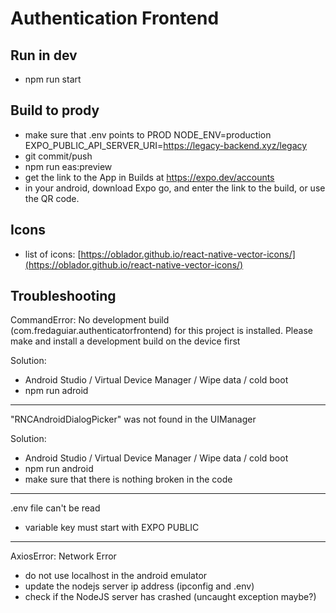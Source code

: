 # Authentication Frontend

## Run in dev

- npm run start

## Build to prody

- make sure that .env points to PROD
  NODE_ENV=production
  EXPO_PUBLIC_API_SERVER_URI=https://legacy-backend.xyz/legacy
- git commit/push
- npm run eas:preview
- get the link to the App in Builds at https://expo.dev/accounts
- in your android, download Expo go, and enter the link to the build, or use the QR code.

## Icons

- list of icons: [https://oblador.github.io/react-native-vector-icons/](https://oblador.github.io/react-native-vector-icons/)

## Troubleshooting

CommandError: No development build (com.fredaguiar.authenticatorfrontend) for this project is installed. Please make and install a development build on the device first

Solution:

- Android Studio / Virtual Device Manager / Wipe data / cold boot
- npm run adroid

---

"RNCAndroidDialogPicker" was not found in the UIManager

Solution:

- Android Studio / Virtual Device Manager / Wipe data / cold boot
- npm run android
- make sure that there is nothing broken in the code

---

.env file can't be read

- variable key must start with EXPO PUBLIC

---

AxiosError: Network Error

- do not use localhost in the android emulator
- update the nodejs server ip address (ipconfig and .env)
- check if the NodeJS server has crashed (uncaught exception maybe?)
